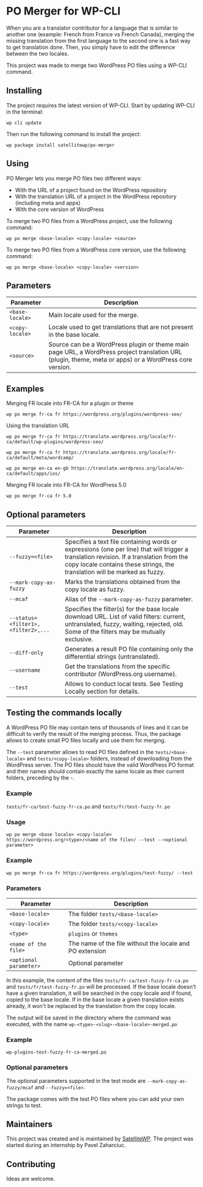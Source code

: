 # PO Merger for WP-CLI
When you are a translator contributor for a language that is similar to another one (example: French from France vs French Canada), merging the missing translation from the first language to the second one is a fast way to get translation done. Then, you simply have to edit the difference between the two locales.

This project was made to merge two WordPress PO files using a WP-CLI command.


## Installing
The project requires the latest version of WP-CLI. Start by updating WP-CLI in the terminal:

    wp cli update

Then run the following command to install the project:

    wp package install satellitewp/po-merger


## Using

PO Merger lets you merge PO files two different ways:

- With the URL of a project found on the WordPress repository
- With the translation URL of a project in the WordPress repository (including meta and apps)
- With the core version of WordPress

To merge two PO files from a WordPress project, use the following command:

    wp po merge <base-locale> <copy-locale> <source>

To merge two PO files from a WordPress core version, use the following command:

    wp po merge <base-locale> <copy-locale> <version>

## Parameters
| Parameter | Description |
| ------ | ------ |
| `<base-locale>` | Main locale used for the merge. |
| `<copy-locale>` | Locale used to get translations that are not present in the base locale. |
| `<source>` | Source can be a WordPress plugin or theme main page URL, a WordPress project translation URL (plugin, theme, meta or apps) or a WordPress core version. |


## Examples

Merging FR locale into FR-CA for a plugin or theme

    wp po merge fr-ca fr https://wordpress.org/plugins/wordpress-seo/

Using the translation URL

    wp po merge fr-ca fr https://translate.wordpress.org/locale/fr-ca/default/wp-plugins/wordpress-seo/
    
    wp po merge fr-ca fr https://translate.wordpress.org/locale/fr-ca/default/meta/wordcamp/
    
    wp po merge en-ca en-gb https://translate.wordpress.org/locale/en-ca/default/apps/ios/
    
Merging FR locale into FR-CA for WordPress 5.0

    wp po merge fr-ca fr 5.0

## Optional parameters
| Parameter | Description |
| ------ | ------ |
| `--fuzzy=<file>` | Specifies a text file containing words or expressions (one per line) that will trigger a translation revision. If a translation from the copy locale contains these strings, the translation will be marked as fuzzy.|
| `--mark-copy-as-fuzzy` | Marks the translations obtained from the copy locale as fuzzy.|
| `--mcaf` | Alias of the `--mark-copy-as-fuzzy` parameter. |
| `--status=<filter1>,<filter2>,...` |	Specifies the filter(s) for the base locale download URL. List of valid filters: current, untranslated, fuzzy, waiting, rejected, old. Some of the filters may be mutually exclusive.|
| `--diff-only` |	Generates a result PO file containing only the differential strings (untranslated).|
| `--username` | Get the translations from the specific contributor (WordPress.org username).|
| `--test` | Allows to conduct local tests. See Testing Locally section for details.|



## Testing the commands locally

A WordPress PO file may contain tens of thousands of lines and it can be difficult to verify the result of the merging process. Thus, the package allows to create small PO files locally and use them for merging.

The `--test` parameter allows to read PO files defined in the `tests/<base-locale>` and `tests/<copy-locale>` folders, instead of downloading from the WordPress server. The PO files should have the valid WordPress PO format and their names should contain exactly the same locale as their current folders, preceding by the -.

### Example
`tests/fr-ca/test-fuzzy-fr-ca.po` and `tests/fr/test-fuzzy-fr.po`

### Usage
`wp po merge <base locale> <copy-locale> https://wordpress.org/<type>/<name of the file>/ --test --<optional parameter>`

### Example
`wp po merge fr-ca fr https://wordpress.org/plugins/test-fuzzy/ --test`

### Parameters
| Parameter | Description |
| ------ | ------ |
|`<base-locale>` | The folder `tests/<base-locale>` |
|`<copy-locale>`	| The folder `tests/<copy-locale>` |
|`<type>` |	`plugins` or `themes` |
|`<name of the file>` |  The name of the file without the locale and PO extension |
|`<optional parameter>`	| Optional parameter |

In this example, the content of the files `tests/fr-ca/test-fuzzy-fr-ca.po` and `tests/fr/test-fuzzy-fr.po` will be processed. If the base locale doesn't have a given translation, it will be searched in the copy locale and if found, copied to the base locale. If in the base locale a given translation exists already, it won't be replaced by the translation from the copy locale.

The output will be saved in the directory where the command was executed, with the name `wp-<type>-<slug>-<base-locale>-merged.po`

### Example

    wp-plugins-test-fuzzy-fr-ca-merged.po

### Optional parameters
The optional parameters supported in the test mode are `--mark-copy-as-fuzzy/mcaf` and `--fuzzy=<file>`.

The package comes with the test PO files where you can add your own strings to test.

## Maintainers
This project was created and is maintained by [SatelliteWP](https://www.satellitewp.com/en?utm_source=po-merger). The project was started during an internship by Pavel Zaharciuc.

## Contributing
Ideas are welcome.
